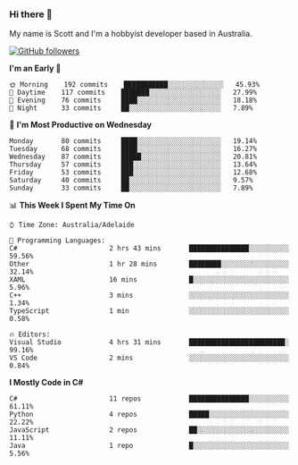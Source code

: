### Hi there 👋

My name is Scott and I'm a hobbyist developer based in Australia.

[![GitHub followers](https://img.shields.io/github/followers/puppetsw?label=Follow&style=social)](https://github.com/puppetsw?tab=followers)

<!--START_SECTION:waka-->
**I'm an Early 🐤** 

```text
🌞 Morning    192 commits    ███████████░░░░░░░░░░░░░░   45.93% 
🌆 Daytime    117 commits    ███████░░░░░░░░░░░░░░░░░░   27.99% 
🌃 Evening    76 commits     ████░░░░░░░░░░░░░░░░░░░░░   18.18% 
🌙 Night      33 commits     ██░░░░░░░░░░░░░░░░░░░░░░░   7.89%

```
📅 **I'm Most Productive on Wednesday** 

```text
Monday       80 commits     ████░░░░░░░░░░░░░░░░░░░░░   19.14% 
Tuesday      68 commits     ████░░░░░░░░░░░░░░░░░░░░░   16.27% 
Wednesday    87 commits     █████░░░░░░░░░░░░░░░░░░░░   20.81% 
Thursday     57 commits     ███░░░░░░░░░░░░░░░░░░░░░░   13.64% 
Friday       53 commits     ███░░░░░░░░░░░░░░░░░░░░░░   12.68% 
Saturday     40 commits     ██░░░░░░░░░░░░░░░░░░░░░░░   9.57% 
Sunday       33 commits     ██░░░░░░░░░░░░░░░░░░░░░░░   7.89%

```


📊 **This Week I Spent My Time On** 

```text
⌚︎ Time Zone: Australia/Adelaide

💬 Programming Languages: 
C#                       2 hrs 43 mins       ███████████████░░░░░░░░░░   59.56% 
Other                    1 hr 28 mins        ████████░░░░░░░░░░░░░░░░░   32.14% 
XAML                     16 mins             █░░░░░░░░░░░░░░░░░░░░░░░░   5.96% 
C++                      3 mins              ░░░░░░░░░░░░░░░░░░░░░░░░░   1.34% 
TypeScript               1 min               ░░░░░░░░░░░░░░░░░░░░░░░░░   0.58%

🔥 Editors: 
Visual Studio            4 hrs 31 mins       ████████████████████████░   99.16% 
VS Code                  2 mins              ░░░░░░░░░░░░░░░░░░░░░░░░░   0.84%

```

**I Mostly Code in C#** 

```text
C#                       11 repos            ███████████████░░░░░░░░░░   61.11% 
Python                   4 repos             █████░░░░░░░░░░░░░░░░░░░░   22.22% 
JavaScript               2 repos             ██░░░░░░░░░░░░░░░░░░░░░░░   11.11% 
Java                     1 repo              █░░░░░░░░░░░░░░░░░░░░░░░░   5.56%

```



<!--END_SECTION:waka-->

<!--
**puppetsw/puppetsw** is a ✨ _special_ ✨ repository because its `README.md` (this file) appears on your GitHub profile.

Here are some ideas to get you started:

- 🔭 I’m currently working on ...
- 🌱 I’m currently learning ...
- 👯 I’m looking to collaborate on ...
- 🤔 I’m looking for help with ...
- 💬 Ask me about ...
- 📫 How to reach me: ...
- 😄 Pronouns: ...
- ⚡ Fun fact: ...
-->
